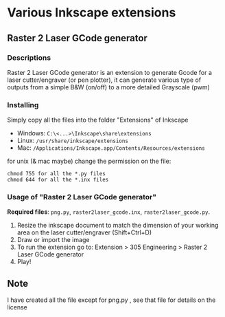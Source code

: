 # Various Inkscape extensions

## Raster 2 Laser GCode generator
### Descriptions
Raster 2 Laser GCode generator is an extension to generate Gcode for a laser cutter/engraver (or pen plotter), it can generate various type of outputs from a simple B&W (on/off) to a more detailed Grayscale (pwm)

### Installing
Simply copy all the files into the folder "Extensions" of Inkscape

- Windows: `C:\<...>\Inkscape\share\extensions`
- Linux: `/usr/share/inkscape/extensions`
- Mac: `/Applications/Inkscape.app/Contents/Resources/extensions`

for unix (& mac maybe) change the permission on the file:
```
chmod 755 for all the *.py files
chmod 644 for all the *.inx files
```

### Usage of "Raster 2 Laser GCode generator"

**Required files**: `png.py`, `raster2laser_gcode.inx`, `raster2laser_gcode.py`.

1) Resize the inkscape document to match the dimension of your working area on the laser cutter/engraver (Shift+Ctrl+D)
2) Draw or import the image
3) To run the extension go to: Extension > 305 Engineering > Raster 2 Laser GCode generator
4) Play!

## Note
I have created all the file except for png.py , see that file for details on the license
